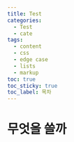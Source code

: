 ```yaml
---
title: Test
categories:
  - Test
  - cate
tags:
  - content
  - css
  - edge case
  - lists
  - markup
toc: true
toc_sticky: true
toc_label: 목차
---
```


# 무엇을 쓸까